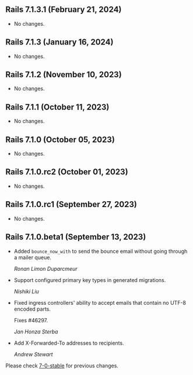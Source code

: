## Rails 7.1.3.1 (February 21, 2024) ##

*   No changes.


## Rails 7.1.3 (January 16, 2024) ##

*   No changes.


## Rails 7.1.2 (November 10, 2023) ##

*   No changes.


## Rails 7.1.1 (October 11, 2023) ##

*   No changes.


## Rails 7.1.0 (October 05, 2023) ##

*   No changes.


## Rails 7.1.0.rc2 (October 01, 2023) ##

*   No changes.


## Rails 7.1.0.rc1 (September 27, 2023) ##

*   No changes.


## Rails 7.1.0.beta1 (September 13, 2023) ##

*   Added `bounce_now_with` to send the bounce email without going through a mailer queue.

    *Ronan Limon Duparcmeur*

*   Support configured primary key types in generated migrations.

    *Nishiki Liu*

*   Fixed ingress controllers' ability to accept emails that contain no UTF-8 encoded parts.

    Fixes #46297.

    *Jan Honza Sterba*

*   Add X-Forwarded-To addresses to recipients.

    *Andrew Stewart*

Please check [7-0-stable](https://github.com/rails/rails/blob/7-0-stable/actionmailbox/CHANGELOG.md) for previous changes.

